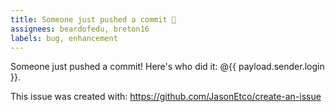 ```yaml
---
title: Someone just pushed a commit 🎉
assignees: beardofedu, breton16
labels: bug, enhancement
---
```

Someone just pushed a commit! Here's who did it: @{{ payload.sender.login }}.

This issue was created with: https://github.com/JasonEtco/create-an-issue